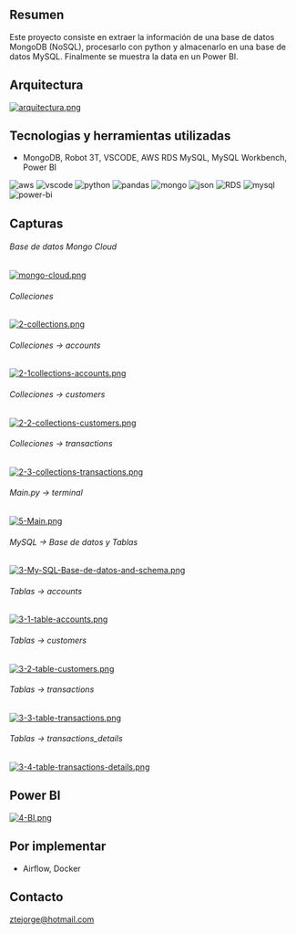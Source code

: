 ## Resumen 

Este proyecto consiste en extraer la información de una base de datos MongoDB (NoSQL), procesarlo con python y almacenarlo en una base de datos MySQL.
Finalmente se muestra la data en un Power BI.


## Arquitectura

[![arquitectura.png](https://i.postimg.cc/htLkGwcj/arquitectura.png)](https://postimg.cc/rDpnnfdX)

## Tecnologias y herramientas utilizadas
- MongoDB, Robot 3T, VSCODE, AWS RDS MySQL, MySQL Workbench, Power BI

![aws](https://img.shields.io/badge/-Amazon%20AWS-232F3E?logo=Amazon-AWS&logoColor=white&style=flat-square) ![vscode](https://img.shields.io/badge/-Visual%20Studio%20Code-007ACC?logo=Visual-Studio-Code&logoColor=white&style=flat-square) ![python](https://img.shields.io/badge/-Python-3776AB?logo=Python&logoColor=white&style=flat-square) ![pandas](https://img.shields.io/badge/-pandas-150458?logo=pandas&logoColor=white&style=flat-square) ![mongo](https://img.shields.io/badge/-MongoDB-47A248?logo=MongoDB&logoColor=white&style=flat-square) ![json](https://img.shields.io/badge/-JSON-000000?logo=JSON&logoColor=white&style=flat-square) ![RDS](https://img.shields.io/badge/-Amazon%20RDS-527FFF?logo=Amazon-RDS&logoColor=white&style=flat-square) ![mysql](https://img.shields.io/badge/-MySQL-4479A1?logo=MySQL&logoColor=white&style=flat-square) ![power-bi](https://img.shields.io/badge/-Power%20BI-F2C811?logo=power-bi&logoColor=white&style=flat-square)

## Capturas

###### Base de datos Mongo Cloud
[![mongo-cloud.png](https://i.postimg.cc/mkMP2k0V/mongo-cloud.png)](https://postimg.cc/bSyymyY2)


###### Colleciones
[![2-collections.png](https://i.postimg.cc/wMPQn1DV/2-collections.png)](https://postimg.cc/p5fjFXGh)

###### Colleciones -> accounts
[![2-1collections-accounts.png](https://i.postimg.cc/xdY3rDNW/2-1collections-accounts.png)](https://postimg.cc/v4qV9Kzz)

###### Colleciones -> customers
[![2-2-collections-customers.png](https://i.postimg.cc/sxBpP3bZ/2-2-collections-customers.png)](https://postimg.cc/p5HhRMW2)

###### Colleciones -> transactions
[![2-3-collections-transactions.png](https://i.postimg.cc/d01mQRnB/2-3-collections-transactions.png)](https://postimg.cc/w1Cs0mCy)

###### Main.py -> terminal
[![5-Main.png](https://i.postimg.cc/ZK7cxxHc/5-Main.png)](https://postimg.cc/rK4x8Wv0)

###### MySQL -> Base de datos y Tablas
[![3-My-SQL-Base-de-datos-and-schema.png](https://i.postimg.cc/4dccnWcz/3-My-SQL-Base-de-datos-and-schema.png)](https://postimg.cc/34KNcCnR)

###### Tablas -> accounts
[![3-1-table-accounts.png](https://i.postimg.cc/mrvzx7nh/3-1-table-accounts.png)](https://postimg.cc/3yZJm0YH)

###### Tablas -> customers
[![3-2-table-customers.png](https://i.postimg.cc/BbqvspBZ/3-2-table-customers.png)](https://postimg.cc/vgNytWKC)

###### Tablas -> transactions
[![3-3-table-transactions.png](https://i.postimg.cc/R0KCHyPV/3-3-table-transactions.png)](https://postimg.cc/3yrHMS5P)

###### Tablas -> transactions_details
[![3-4-table-transactions-details.png](https://i.postimg.cc/QC4jD3MS/3-4-table-transactions-details.png)](https://postimg.cc/q63PcWyC)

## Power BI
[![4-BI.png](https://i.postimg.cc/vTbXkqDY/4-BI.png)](https://postimg.cc/gXtv6KvQ)

## Por implementar
- Airflow, Docker 

## Contacto
ztejorge@hotmail.com
